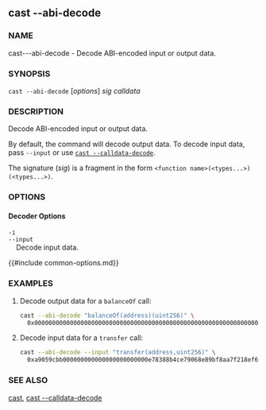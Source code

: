 ## cast --abi-decode

### NAME

cast---abi-decode - Decode ABI-encoded input or output data.

### SYNOPSIS

``cast --abi-decode`` [*options*] *sig* *calldata*

### DESCRIPTION

Decode ABI-encoded input or output data.

By default, the command will decode output data. To decode input data, pass `--input` or use [`cast --calldata-decode`](./cast--calldata-decode.md).

The signature (*sig*) is a fragment in the form `<function name>(<types...>)(<types...>)`.

### OPTIONS

#### Decoder Options

`-i`  
`--input`  
&nbsp;&nbsp;&nbsp;&nbsp;Decode input data.

{{#include common-options.md}}

### EXAMPLES

1. Decode output data for a `balanceOf` call:
    ```sh
    cast --abi-decode "balanceOf(address)(uint256)" \
      0x000000000000000000000000000000000000000000000000000000000000000a
    ```

2. Decode input data for a `transfer` call:
    ```sh
    cast --abi-decode --input "transfer(address,uint256)" \
      0xa9059cbb000000000000000000000000e78388b4ce79068e89bf8aa7f218ef6b9ab0e9d0000000000000000000000000000000000000000000000000008a8e4b1a3d8000
    ```

### SEE ALSO

[cast](./cast.md), [cast --calldata-decode](./cast--calldata-decode.md)
